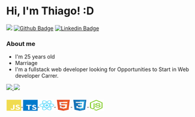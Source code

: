 # Hi, I'm Thiago! :D
<a href="mailto:thiago.silva.ts804@gmail.com"><img src="https://img.shields.io/badge/-Gmail-red?style=flat-square&logo=Gmail&logoColor=white"></a>
[![Github Badge](https://img.shields.io/badge/-Github-000?style=flat-square&logo=Github&logoColor=white&link=https://github.com/Thiago-cez)](https://github.com/Thiago-cez)         [![Linkedin Badge](https://img.shields.io/badge/-LinkedIn-blue?style=flat-square&logo=Linkedin&logoColor=white&link=https://www.linkedin.com/in/thiago-cezario-966409125/)](https://www.linkedin.com/in/thiago-cezario-966409125/)

### About me
- I'm 25 years old
- Marriage
- I'm a fullstack web developer looking for Opportunities to Start in Web developer Carrer.


<div>
  <a href="https://github.com/Thiago-cez/thiagocezario"> 
    <img height="180em" src="https://github-readme-stats.vercel.app/api?username=thiagocezario&show_icons=true&theme=dark&include_all_commits=true&count_private=true"/>
    <img height="180em" src="https://github-readme-stats.vercel.app/api/top-langs/?username=Thiago-cez&layout=compact&langs_count=16&theme=dark"/>
</div>
  
###    

  <div>
  <img align="center" alt="Thiago-Js" height="30" width="40" src="https://raw.githubusercontent.com/devicons/devicon/master/icons/javascript/javascript-plain.svg">
  <img align="center" alt="Thiago-Ts" height="30" width="40" src="https://raw.githubusercontent.com/devicons/devicon/master/icons/typescript/typescript-plain.svg">
  <img align="center" alt="Thiago-React" height="30" width="40" src="https://raw.githubusercontent.com/devicons/devicon/master/icons/react/react-original.svg">
  <img align="center" alt="Thiago-HTML" height="30" width="40" src="https://raw.githubusercontent.com/devicons/devicon/master/icons/html5/html5-original.svg">
  <img align="center" alt="Thiago-css" height="30" width="40" src="https://raw.githubusercontent.com/devicons/devicon/master/icons/css3/css3-original.svg">
 <img align="center" alt="Thiago-nodejs" height="30" width="40" src="https://raw.githubusercontent.com/devicons/devicon/master/icons/nodejs/nodejs-plain.svg">
</div>

 

